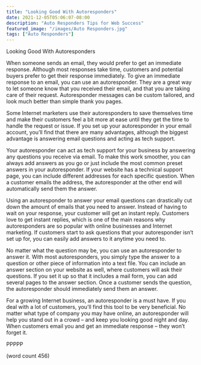 ```yaml
---
title: "Looking Good With Autoresponders"
date: 2021-12-05T05:06:07-08:00
description: "Auto Responders Tips for Web Success"
featured_image: "/images/Auto Responders.jpg"
tags: ["Auto Responders"]
---
```


Looking Good With Autoresponders

When someone sends an email, they would prefer to get an immediate response.  Although most responses take time, customers and potential buyers prefer to get their response immediately.  To give an immediate response to an email, you can use an autoresponder.  They are a great way to let someone know that you received their email, and that you are taking care of their request.  Autoresponder messages can be custom tailored, and look much better than simple thank you pages.

Some Internet marketers use their autoresponders to save themselves time and make their customers feel a bit more at ease until they get the time to handle the request or issue. If you set up your autoresponder in your email account, you’ll find that there are many advantages, although the biggest advantage is answering email questions and acting as tech support.

Your autoresponder can act as tech support for your business by answering any questions you receive via email.  To make this work smoother, you can always add answers as you go or just include the most common preset answers in your autoresponder.  If your website has a technical support page, you can include different addresses for each specific question.  When a customer emails the address, the autoresponder at the other end will automatically send them the answer.

Using an autoresponder to answer your email questions can drastically cut down the amount of emails that you need to answer.  Instead of having to wait on your response, your customer will get an instant reply.  Customers love to get instant replies, which is one of the main reasons why autoresponders are so popular with online businesses and Internet marketing.  If customers start to ask questions that your autoresponder isn’t set up for, you can easily add answers to it anytime you need to.

No matter what the question may be, you can use an autoresponder to answer it.  With most autoresponders, you simply type the answer to a question or other piece of information into a text file.  You can include an answer section on your website as well, where customers will ask their questions.  If you set it up so that it includes a mail form, you can add several pages to the answer section.  Once a customer sends the question, the autoresponder should immediately send them an answer.

For a growing Internet business, an autoresponder is a must have.  If you deal with a lot of customers, you’ll find this tool to be very beneficial.  No matter what type of company you may have online, an autoresponder will help you stand out in a crowd – and keep you looking good night and day.  When customers email you and get an immediate response – they won’t forget it.

PPPPP

(word count 456)
